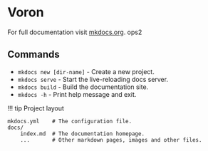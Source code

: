 # Voron

For full documentation visit [mkdocs.org](https://www.mkdocs.org).
ops2
## Commands

* `mkdocs new [dir-name]` - Create a new project.
* `mkdocs serve` - Start the live-reloading docs server.
* `mkdocs build` - Build the documentation site.
* `mkdocs -h` - Print help message and exit.

!!! tip Project layout

    mkdocs.yml    # The configuration file.
    docs/
        index.md  # The documentation homepage.
        ...       # Other markdown pages, images and other files.
